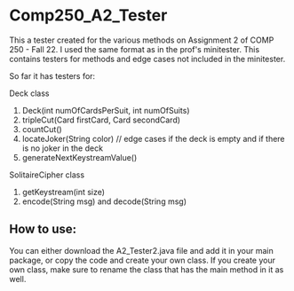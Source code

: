# Comp250_A2_Tester
This a tester created for the various methods on Assignment 2 of COMP 250 - Fall 22. I used the same format as in the prof's minitester. This contains testers for methods and edge cases not included in the minitester. 

So far it has testers for:

Deck class
  1. Deck(int numOfCardsPerSuit, int numOfSuits)
  2. tripleCut(Card firstCard, Card secondCard)
  3. countCut()
  4. locateJoker(String color)      // edge cases if the deck is empty and if there is no joker in the deck
  5. generateNextKeystreamValue()
  

SolitaireCipher class
  1. getKeystream(int size)
  2. encode(String msg) and decode(String msg)
  
  ## How to use:
  You can either download the A2_Tester2.java file and add it in your main package, or copy the code and create your own class. If you create your own class, make sure to rename the class that has the main method in it as well. 
